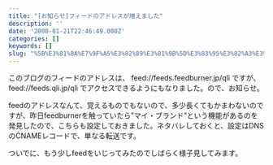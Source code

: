 ```yaml
---
title: "[お知らせ]フィードのアドレスが増えました"
description: ''
date: '2008-01-21T22:46:49.000Z'
categories: []
keywords: []
slug: "%5B%E3%81%8A%E7%9F%A5%E3%82%89%E3%81%9B%5D%E3%83%95%E3%82%A3%E3%83%BC%E3%83%89%E3%81%AE%E3%82%A2%E3%83%89%E3%83%AC%E3%82%B9%E3%81%8C%E5%A2%97%E3%81..."
---
```

このブログのフィードのアドレスは、 feed://feeds.feedburner.jp/qli ですが、feed://feeds.qli.jp/qli でアクセスできるようにもなりました。ので、お知らせ。

feedのアドレスなんて、覚えるものでもないので、多少長くてもかまわないのですが、昨日feedburnerを触っていたら”マイ・ブランド”という機能があるのを発見したので、こちらも設定しておきました。ネタバレしておくと、設定はDNSのCNAMEレコードで、単なる転送です。

ついでに、もう少しfeedをいじってみたのでしばらく様子見してみます。